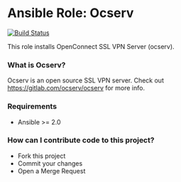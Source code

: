 # Ansible Role: Ocserv

[![Build Status](https://travis-ci.org/aprt5pr/lansible-role-ocserv.svg?branch=master)](https://travis-ci.org/aprt5pr/lansible-role-ocserv)

This role installs OpenConnect SSL VPN Server (ocserv).

### What is Ocserv?

Ocserv is an open source SSL VPN server. Check out https://gitlab.com/ocserv/ocserv for more info.

### Requirements

- Ansible >= 2.0

### How can I contribute code to this project?

- Fork this project
- Commit your changes
- Open a Merge Request
